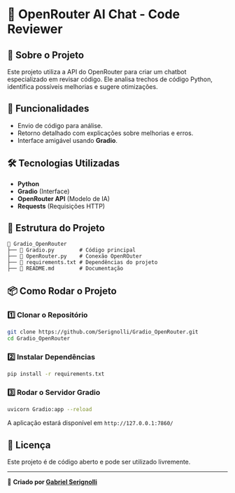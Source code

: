 # 📌 OpenRouter AI Chat - Code Reviewer

## 📖 Sobre o Projeto
Este projeto utiliza a API do OpenRouter para criar um chatbot especializado em revisar código. Ele analisa trechos de código Python, identifica possíveis melhorias e sugere otimizações.

## 🚀 Funcionalidades
- Envio de código para análise.
- Retorno detalhado com explicações sobre melhorias e erros.
- Interface amigável usando **Gradio**.

## 🛠️ Tecnologias Utilizadas
- **Python**
- **Gradio** (Interface)
- **OpenRouter API** (Modelo de IA)
- **Requests** (Requisições HTTP)

## 📂 Estrutura do Projeto
```
📁 Gradio_OpenRouter
├── 📄 Gradio.py        # Código principal
├── 📄 OpenRouter.py    # Conexão OpenROuter
├── 📄 requirements.txt # Dependências do projeto
├── 📄 README.md        # Documentação
```

## 📦 Como Rodar o Projeto
### 1️⃣ Clonar o Repositório
```bash
git clone https://github.com/Serignolli/Gradio_OpenRouter.git
cd Gradio_OpenRouter
```
### 2️⃣ Instalar Dependências
```bash
pip install -r requirements.txt
```
### 3️⃣ Rodar o Servidor Gradio
```bash
uvicorn Gradio:app --reload
```
A aplicação estará disponível em `http://127.0.0.1:7860/`

## 📄 Licença
Este projeto é de código aberto e pode ser utilizado livremente.

---
🔗 **Criado por [Gabriel Serignolli](https://github.com/Serignolli)**

